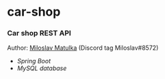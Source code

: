 # car-shop
### Car shop REST API
Author: [Miloslav Matulka](https://github.com/MiloslavMatulka) (Discord tag Miloslav#8572)

- *Spring Boot*
- *MySQL database*